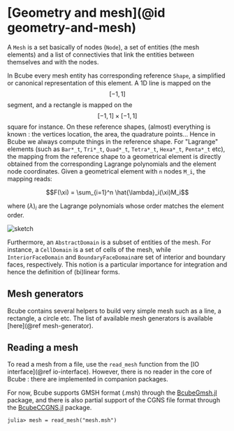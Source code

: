 # [Geometry and mesh](@id geometry-and-mesh)

A `Mesh` is a set basically of nodes (`Node`), a set of entities (the mesh elements) and a list of connectivies that link the entities between themselves and with the nodes.

In Bcube every mesh entity has corresponding reference `Shape`, a simplified or canonical representation of this element. A 1D line is mapped on the $$[-1,1]$$ segment, and a rectangle is mapped on the $$[-1,1] \times [-1,1]$$ square for instance. On these reference shapes, (almost) everything is known : the vertices location, the area, the quadrature points... Hence in Bcube we always compute things in the reference shape. For "Lagrange" elements (such as `Bar*_t`, `Tri*_t`, `Quad*_t`, `Tetra*_t`, `Hexa*_t`, `Penta*_t` etc), the mapping from the reference shape to a geometrical element is directly obtained from the corresponding Lagrange polynomials and the element node coordinates. Given a geometrical element with `n` nodes `M_i`, the mapping reads:

```math
F(\xi) = \sum_{i=1}^n \hat{\lambda}_i(\xi)M_i
```

where $(\lambda)_i$ are the Lagrange polynomials whose order matches the element order.

![sketch](../assets/sketch/sketch-mapping.png)

Furthermore, an `AbstractDomain` is a subset of entities of the mesh. For instance, a `CellDomain` is a set of cells of the mesh, while `InteriorFaceDomain` and `BoundaryFaceDomain`are set of interior and boundary faces, respectively. This notion is a particular importance for integration and hence the definition of (bi)linear forms.


## Mesh generators

Bcube contains several helpers to build very simple mesh such as a line, a rectangle, a circle etc. The list of available mesh generators is available [here](@ref mesh-generator).

## Reading a mesh

To read a mesh from a file, use the `read_mesh` function from the [IO interface](@ref io-interface). However, there is no reader in the core of Bcube : there are implemented in companion packages.

For now, Bcube supports GMSH format (.msh) through the [BcubeGmsh.jl](https://github.com/bcube-project/BcubeGmsh.jl) package, and there is also partial support of the CGNS file format through the [BcubeCCGNS.jl](https://github.com/bcube-project/BcubeCGNS.jl) package.

```julia-repl
julia> mesh = read_mesh("mesh.msh")
```